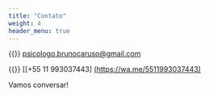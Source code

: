 ```yaml
---
title: "Contato"
weight: 4
header_menu: true
---
```


{{<icon class="fa fa-envelope">}}&nbsp;[psicologo.brunocaruso@gmail.com](mailto:psicologo.brunocaruso@gmail.com)

{{<icon class="fa fa-phone">}}&nbsp;[[+55 11 993037443] [(https://wa.me/5511993037443)](tel:+5511993037443)

Vamos conversar!
